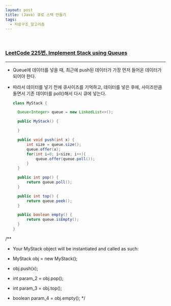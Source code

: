 ```yaml
---
layout: post
title: (Java) 큐로 스택 만들기
tags:
  - 자료구조_알고리즘
---
```


<br>

### [LeetCode 225번. Implement Stack using Queues](https://leetcode.com/problems/implement-stack-using-queues/)

---

- Queue에 데이터를 넣을 때, 최근에 push된 데이터가 가장 먼저 들어온 데이터가 되어야 한다.

- 따라서 데이터를 넣기 전에 큐사이즈를 기억하고, 데이터를 넣은 후에, 사이즈만큼 돌면서 기존 데이터를 poll()해서 다시 큐에 넣는다. 
  
  ```java
  class MyStack {
  
    Queue<Integer> queue = new LinkedList<>();
  
    public MyStack() {
  
    }
  
    public void push(int x) {
        int size = queue.size();
        queue.offer(x);
        for(int i=0; i<size; i++){
            queue.offer(queue.poll());
        }
    }
  
    public int pop() {
        return queue.poll();
    }
  
    public int top() {
        return queue.peek();
    }
  
    public boolean empty() {
        return queue.isEmpty();
    }
  }
  ```

/**

* Your MyStack object will be instantiated and called as such:
* MyStack obj = new MyStack();
* obj.push(x);
* int param_2 = obj.pop();
* int param_3 = obj.top();
* boolean param_4 = obj.empty();
  */
  
  ```
  
  ```
